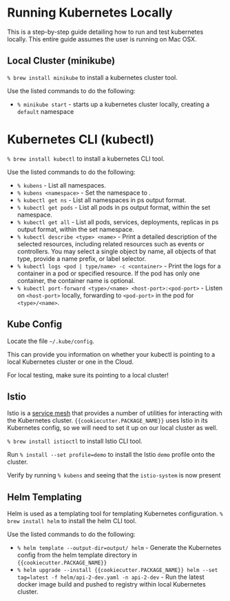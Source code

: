# Running Kubernetes Locally

This is a step-by-step guide detailing how to run and test kubernetes locally.
This entire guide assumes the user is running on Mac OSX.

## Local Cluster (minikube)
`% brew install minikube` to install a kubernetes cluster tool. 

Use the listed commands to do the following:
- `% minikube start` - starts up a kubernetes cluster locally, creating a `default` namespace

# Kubernetes CLI (kubectl)
`% brew install kubectl` to install a kubernetes CLI tool.

Use the listed commands to do the following:
- `% kubens` - List all namespaces.
- `% kubens <namespace>` - Set the namespace to <namespace>.
- `% kubectl get ns` - List all namespaces in ps output format.
- `% kubectl get pods` - List all pods in ps output format, within the set namespace.
- `% kubectl get all` - List all pods, services, deployments, replicas in ps output format, within the set namespace.
- `% kubectl describe <type> <name>` - Print a detailed description of the selected resources, including related resources such as events or controllers. 
You may select a single object by name, all objects of that type, provide a name prefix, or label selector.
- `% kubectl logs <pod | type/name> -c <container>` - Print the logs for a container in a pod or specified resource. 
If the pod has only one container, the container name is optional.
- `% kubectl port-forward <type>/<name> <host-port>:<pod-port>` - Listen on `<host-port>` locally, forwarding to `<pod-port>` in the pod for `<type>/<name>`. 

## Kube Config

Locate the file `~/.kube/config`.

This can provide you information on whether your kubectl is pointing to a local Kubernetes cluster or one in the Cloud. 

For local testing, make sure its pointing to a local cluster!

## Istio

Istio is a [service mesh](https://istio.io/latest/docs/concepts/what-is-istio/) that provides a number of utilities for interacting with the Kubernetes cluster. 
`{{cookiecutter.PACKAGE_NAME}}` uses Istio in its Kubernetes config, so we will need to set it up on our local cluster as well.

`% brew install istioctl` to install Istio CLI tool.

Run `% install --set profile=demo` to install the Istio `demo` profile onto the cluster. 

Verify by running `% kubens` and seeing that the `istio-system` is now present

## Helm Templating

Helm is used as a templating tool for templating Kubernetes configuration.
`% brew install helm` to install the helm CLI tool.

Use the listed commands to do the following:

- `% helm template --output-dir=output/ helm` - Generate the Kubernetes config from the helm template directory in `{{cookiecutter.PACKAGE_NAME}}`
- `% helm upgrade --install {{cookiecutter.PACKAGE_NAME}} helm --set tag=latest -f helm/api-2-dev.yaml -n api-2-dev` - Run the latest docker image build and pushed to registry within local Kubernetes cluster.

